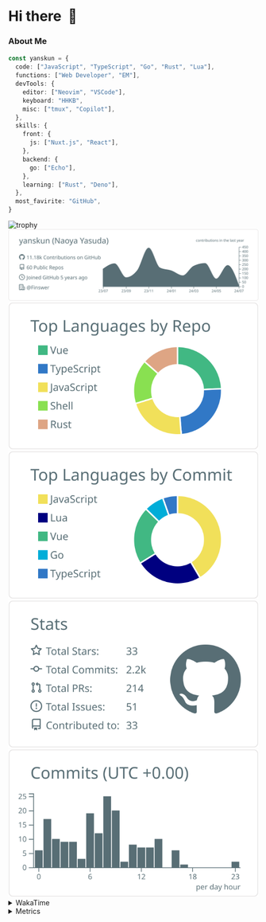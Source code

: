 # Hi there&nbsp; :wave:

### About Me

```ts
const yanskun = {
  code: ["JavaScript", "TypeScript", "Go", "Rust", "Lua"],
  functions: ["Web Developer", "EM"],
  devTools: {
    editor: ["Neovim", "VSCode"],
    keyboard: "HHKB",
    misc: ["tmux", "Copilot"],
  },
  skills: {
    front: {
      js: ["Nuxt.js", "React"],
    },
    backend: {
      go: ["Echo"],
    },
    learning: ["Rust", "Deno"],
  },
  most_favirite: "GitHub",
}
```
<!-- https://github.com/ryo-ma/github-profile-trophy -->
<img src="https://github-profile-trophy.vercel.app/?username=yanskun&theme=onedark&column=3" alt="trophy">

<!-- https://github.com/vn7n24fzkq/github-profile-summary-cards -->
<picture>
  <source media="(prefers-color-scheme: dark)" srcset="https://raw.githubusercontent.com/yanskun/yanskun/master/profile-summary-card-output/nord_dark/0-profile-details.svg">
 <img src="https://raw.githubusercontent.com/yanskun/yanskun/master/profile-summary-card-output/default/0-profile-details.svg">
</picture>
<br>
<picture>
  <source media="(prefers-color-scheme: dark)" srcset="https://raw.githubusercontent.com/yanskun/yanskun/master/profile-summary-card-output/nord_dark/1-repos-per-language.svg">
 <img src="https://raw.githubusercontent.com/yanskun/yanskun/master/profile-summary-card-output/default/1-repos-per-language.svg">
</picture>
<picture>
  <source media="(prefers-color-scheme: dark)" srcset="https://raw.githubusercontent.com/yanskun/yanskun/master/profile-summary-card-output/nord_dark/2-most-commit-language.svg">
 <img src="https://raw.githubusercontent.com/yanskun/yanskun/master/profile-summary-card-output/default/2-most-commit-language.svg">
</picture>
<br>
<picture>
  <source media="(prefers-color-scheme: dark)" srcset="https://raw.githubusercontent.com/yanskun/yanskun/master/profile-summary-card-output/nord_dark/3-stats.svg">
 <img src="https://raw.githubusercontent.com/yanskun/yanskun/master/profile-summary-card-output/default/3-stats.svg">
</picture>
<picture>
  <source media="(prefers-color-scheme: dark)" srcset="https://raw.githubusercontent.com/yanskun/yanskun/master/profile-summary-card-output/nord_dark/4-productive-time.svg">
 <img src="https://raw.githubusercontent.com/yanskun/yanskun/master/profile-summary-card-output/default/4-productive-time.svg">
</picture>

<details>
  <summary>WakaTime</summary>
<!--START_SECTION:waka-->
![Code Time](http://img.shields.io/badge/Code%20Time-923%20hrs%2041%20mins-blue)

**🐱 My GitHub Data** 

> 📦 126.6 kB Used in GitHub's Storage 
 > 
> 🏆 1,152 Contributions in the Year 2024
 > 
> 💼 Opted to Hire
 > 
> 📜 109 Public Repositories 
 > 
> 🔑 3 Private Repositories 
 > 
**I'm a Night 🦉** 

```text
🌞 Morning                1349 commits        ███░░░░░░░░░░░░░░░░░░░░░░   11.55 % 
🌆 Daytime                4274 commits        █████████░░░░░░░░░░░░░░░░   36.58 % 
🌃 Evening                3424 commits        ███████░░░░░░░░░░░░░░░░░░   29.31 % 
🌙 Night                  2636 commits        ██████░░░░░░░░░░░░░░░░░░░   22.56 % 
```
📅 **I'm Most Productive on Tuesday** 

```text
Monday                   1728 commits        ████░░░░░░░░░░░░░░░░░░░░░   14.79 % 
Tuesday                  2350 commits        █████░░░░░░░░░░░░░░░░░░░░   20.11 % 
Wednesday                1565 commits        ███░░░░░░░░░░░░░░░░░░░░░░   13.40 % 
Thursday                 1320 commits        ███░░░░░░░░░░░░░░░░░░░░░░   11.30 % 
Friday                   1174 commits        ███░░░░░░░░░░░░░░░░░░░░░░   10.05 % 
Saturday                 1587 commits        ███░░░░░░░░░░░░░░░░░░░░░░   13.58 % 
Sunday                   1959 commits        ████░░░░░░░░░░░░░░░░░░░░░   16.77 % 
```


📊 **This Week I Spent My Time On** 

```text
🕑︎ Time Zone: Asia/Tokyo

💬 Programming Languages: 
TypeScript               13 hrs 28 mins      ████████████████████░░░░░   81.20 % 
Go                       41 mins             █░░░░░░░░░░░░░░░░░░░░░░░░   04.14 % 
JSON                     32 mins             █░░░░░░░░░░░░░░░░░░░░░░░░   03.30 % 
Makefile                 32 mins             █░░░░░░░░░░░░░░░░░░░░░░░░   03.26 % 
Markdown                 27 mins             █░░░░░░░░░░░░░░░░░░░░░░░░   02.74 % 

🔥 Editors: 
VS Code                  13 hrs 26 mins      ████████████████████░░░░░   81.03 % 
Neovim                   3 hrs 8 mins        █████░░░░░░░░░░░░░░░░░░░░   18.97 % 

💻 Operating System: 
Mac                      16 hrs 35 mins      █████████████████████████   100.00 % 
```


 Last Updated on 03/07/2024 06:05:10 UTC
<!--END_SECTION:waka-->
</details>

<details>
  <summary>Metrics</summary>
  <img src="https://github.com/yanskun/yanskun/blob/main/github-metrics.svg" alt="Metrics">
</details>
